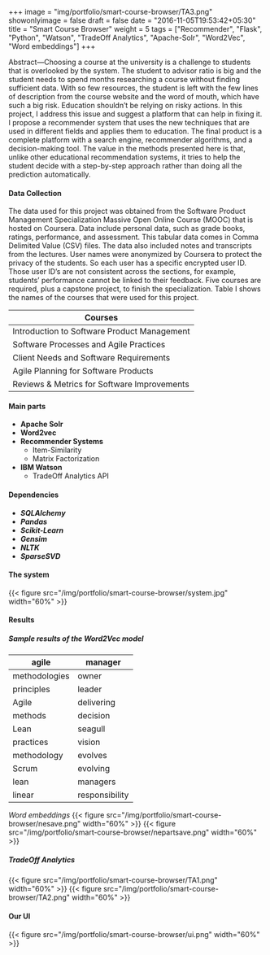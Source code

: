 +++
image = "img/portfolio/smart-course-browser/TA3.png"
showonlyimage = false
draft = false
date = "2016-11-05T19:53:42+05:30"
title = "Smart Course Browser"
weight = 5
tags = ["Recommender", "Flask", "Python", "Watson", "TradeOff Analytics", "Apache-Solr", "Word2Vec", "Word embeddings"]
+++

Abstract—Choosing a course at the university is a challenge to students that is overlooked by the system. The student to advisor ratio is big and the student needs to spend months researching a course without finding sufficient data. With so few resources, the student is left with the few lines of description from the course website and the word of mouth, which have such a big risk. Education shouldn’t be relying on risky actions. In this project, I address this issue and suggest a platform that can help in fixing it. I propose a recommender system that uses the new techniques that are used in different fields and applies them to education. The final product is a complete platform with a search engine, recommender algorithms, and a decision-making tool. The value in the methods presented here is that, unlike other educational recommendation systems, it tries to help the student decide with a step-by-step approach rather than doing all the prediction automatically.

#### Data Collection
The data used for this project was obtained from the Software Product Management Specialization Massive Open Online Course (MOOC) that is hosted on Coursera. Data include personal data, such as grade books, ratings, performance, and assessment. This tabular data comes in Comma Delimited Value (CSV) files. The data also included notes and transcripts from the lectures. User names were anonymized by Coursera to protect the privacy of the students. So each user has a specific encrypted user ID. Those user ID’s are not consistent across the sections, for example, students’ performance cannot be linked to their feedback. Five courses are required, plus a capstone project, to finish the specialization. Table I shows the names of the courses that were used for this project.

| Courses |
| --- |
| Introduction to Software Product Management |
| Software Processes and Agile Practices |
| Client Needs and Software Requirements |
| Agile Planning for Software Products |
| Reviews & Metrics for Software Improvements|

#### Main parts
* **Apache Solr**
* **Word2vec**
* **Recommender Systems**
  * Item-Similarity
  * Matrix Factorization
* **IBM Watson**
  * TradeOff Analytics API

#### Dependencies
* ***SQLAlchemy***
* ***Pandas***
* ***Scikit-Learn***
* ***Gensim***
* ***NLTK***
* ***SparseSVD***

#### The system
{{< figure src="/img/portfolio/smart-course-browser/system.jpg" width="60%" >}}

#### Results

##### Sample results of the Word2Vec model

agile  |  manager
--- | ---
methodologies  | owner
principles | leader
Agile | delivering
methods | decision
Lean | seagull
practices | vision
methodology | evolves
Scrum | evolving
lean | managers
linear | responsibility

*Word embeddings*
{{< figure src="/img/portfolio/smart-course-browser/nesave.png" width="60%" >}}
{{< figure src="/img/portfolio/smart-course-browser/nepartsave.png" width="60%" >}}


##### TradeOff Analytics
{{< figure src="/img/portfolio/smart-course-browser/TA1.png" width="60%" >}}
{{< figure src="/img/portfolio/smart-course-browser/TA2.png" width="60%" >}}

#### Our UI
{{< figure src="/img/portfolio/smart-course-browser/ui.png" width="60%" >}}
